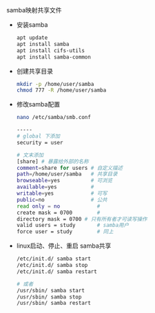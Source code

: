 samba映射共享文件

+ 安装samba

  ```bash
  apt update
  apt install samba
  apt install cifs-utils
  apt install samba-common
  ```

  

+ 创建共享目录

  ```bash
  mkdir -p /home/user/samba
  chmod 777 -R /home/user/samba
  ```



+ 修改samba配置

  ```bash
  nano /etc/samba/smb.conf
  
  -----
  # global 下添加
  security = user
  
  # 文末添加
  [share] # 暴露给外部的名称
  comment=share for users # 自定义描述
  path=/home/user/samba   # 共享目录
  browseable=yes          # 可浏览
  available=yes           #
  writable=yes            # 可写
  public=no               # 公共
  read only = no			# 
  create mask = 0700		# 
  directory mask = 0700	# 只有所有者才可读写操作
  valid users = study		# samba用户
  force user = study		# 同上
  ```



+ linux启动、停止、重启 samba共享

  ```bash
  /etc/init.d/ samba start
  /etc/init.d/ samba stop
  /etc/init.d/ samba restart
  
  # 或者
  /usr/sbin/ samba start
  /usr/sbin/ samba stop
  /usr/sbin/ samba restart
  ```

  